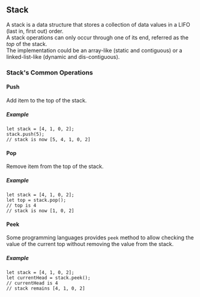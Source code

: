 ## Stack
A stack is a data structure that stores a collection of data values in a LIFO (last in, first out) order.\
A stack operations can only occur through one of its end, referred as the _top_ of the stack.\
The implementation could be an array-like (static and contiguous) or a linked-list-like (dynamic and dis-contiguous).
### Stack's Common Operations
#### Push
Add item to the top of the stack.
##### Example
```
let stack = [4, 1, 0, 2];
stack.push(5);
// stack is now [5, 4, 1, 0, 2]
```
#### Pop
Remove item from the top of the stack.
##### Example
```
let stack = [4, 1, 0, 2];
let top = stack.pop();
// top is 4
// stack is now [1, 0, 2]
```
#### Peek
Some programming languages provides `peek` method to allow checking the value of the current top without removing the value from the stack.
##### Example
```
let stack = [4, 1, 0, 2];
let currentHead = stack.peek();
// currentHead is 4
// stack remains [4, 1, 0, 2]
```